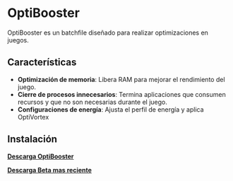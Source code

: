 # OptiBooster

OptiBooster es un batchfile diseñado para realizar optimizaciones en juegos.
## Características

- **Optimización de memoria**: Libera RAM para mejorar el rendimiento del juego.
- **Cierre de procesos innecesarios**: Termina aplicaciones que consumen recursos y que no son necesarias durante el juego.
- **Configuraciones de energía**: Ajusta el perfil de energía y aplica OptiVortex

## Instalación

[**Descarga OptiBooster**](https://github.com/OptiStudioXD/OptiBooster)

[**Descarga Beta mas reciente**](https://github.com/OptiStudioXD/OptiBooster)
